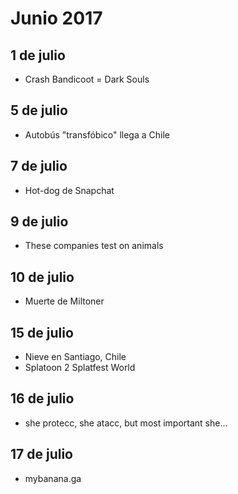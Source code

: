 Junio 2017
===========

## 1 de julio
 - Crash Bandicoot = Dark Souls

## 5 de julio
 - Autobús "transfóbico" llega a Chile
 
## 7 de julio
 - Hot-dog de Snapchat

## 9 de julio
 - These companies test on animals

## 10 de julio
 - Muerte de Miltoner

## 15 de julio
 - Nieve en Santiago, Chile
 - Splatoon 2 Splatfest World

## 16 de julio
 - she protecc, she atacc, but most important she...
 
## 17 de julio
 - mybanana.ga
